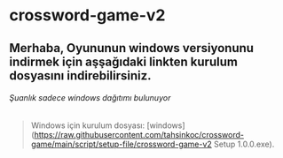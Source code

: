 # crossword-game-v2
## Merhaba, Oyununun windows versiyonunu indirmek için aşşağıdaki linkten kurulum dosyasını indirebilirsiniz.

###### Şuanlık sadece windows dağıtımı bulunuyor

> Windows için kurulum dosyası: 
[windows] (https://raw.githubusercontent.com/tahsinkoc/crossword-game/main/script/setup-file/crossword-game-v2 Setup 1.0.0.exe).
